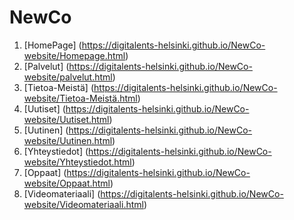 # NewCo
 

1. [HomePage] (https://digitalents-helsinki.github.io/NewCo-website/Homepage.html)
2. [Palvelut] (https://digitalents-helsinki.github.io/NewCo-website/palvelut.html)
3. [Tietoa-Meistä] (https://digitalents-helsinki.github.io/NewCo-website/Tietoa-Meistä.html)
4. [Uutiset] (https://digitalents-helsinki.github.io/NewCo-website/Uutiset.html)
4. [Uutinen] (https://digitalents-helsinki.github.io/NewCo-website/Uutinen.html)
5. [Yhteystiedot] (https://digitalents-helsinki.github.io/NewCo-website/Yhteystiedot.html)
6. [Oppaat] (https://digitalents-helsinki.github.io/NewCo-website/Oppaat.html)
7. [Videomateriaali] (https://digitalents-helsinki.github.io/NewCo-website/Videomateriaali.html)